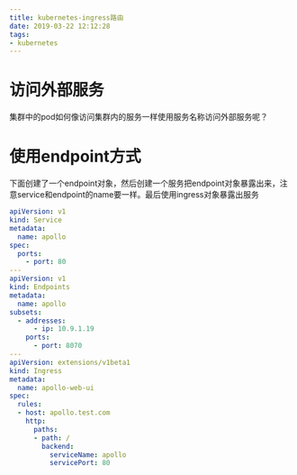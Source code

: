 ```yaml
---
title: kubernetes-ingress路由
date: 2019-03-22 12:12:28
tags:
- kubernetes
---
```


# 访问外部服务

集群中的pod如何像访问集群内的服务一样使用服务名称访问外部服务呢？

<!--more-->

# 使用endpoint方式

下面创建了一个endpoint对象，然后创建一个服务把endpoint对象暴露出来，注意service和endpoint的name要一样。最后使用ingress对象暴露出服务

```yaml
apiVersion: v1
kind: Service
metadata:
  name: apollo
spec:
  ports:
    - port: 80
---
apiVersion: v1
kind: Endpoints
metadata:
  name: apollo
subsets:
  - addresses:
      - ip: 10.9.1.19
    ports:
      - port: 8070
---
apiVersion: extensions/v1beta1
kind: Ingress
metadata:
  name: apollo-web-ui
spec:
  rules:
  - host: apollo.test.com
    http:
      paths:
      - path: /
        backend:
          serviceName: apollo
          servicePort: 80

```
